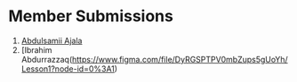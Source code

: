 # Member Submissions

1. [Abdulsamii Ajala](https://www.figma.com/file/eVIvWuqOF8ktgOulT1NcVb/Figma-Study-Group-Abdulsamii-Ajala?node-id=0%3A1)
2. [Ibrahim Abdurrazzaq(https://www.figma.com/file/DyRGSPTPV0mbZups5gUoYh/Lesson1?node-id=0%3A1)
